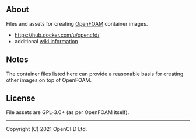 ## About

Files and assets for creating
[OpenFOAM](https://www.openfoam.com) container images.

- https://hub.docker.com/u/opencfd/
- additional [wiki information][wiki-docker]


## Notes

The container files listed here can provide a reasonable basis for
creating other images on top of OpenFOAM.


## License

File assets are GPL-3.0+ (as per OpenFOAM itself).


---
Copyright (C) 2021 OpenCFD Ltd.

[wiki-docker]: https://develop.openfoam.com/Development/openfoam/-/wikis/precompiled/docker
